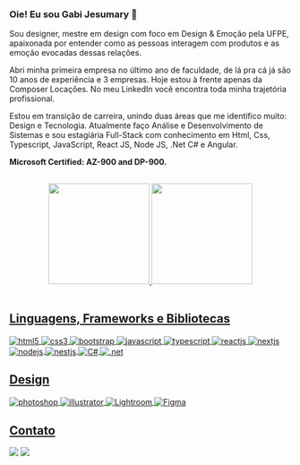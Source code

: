 ### Oie! Eu sou Gabi Jesumary 👋

Sou designer, mestre em design com foco em Design & Emoção pela UFPE, apaixonada por entender como as pessoas interagem com produtos e as emoção evocadas dessas relações. 

Abri minha primeira empresa no último ano de faculdade, de lá pra cá já são 10 anos de experiência e 3 empresas. Hoje estou à frente apenas da Composer Locações. No meu LinkedIn você encontra toda minha trajetória profissional.

Estou em transição de carreira, unindo duas áreas que me identifico muito: Design e Tecnologia. Atualmente faço Análise e Desenvolvimento de Sistemas e sou estagiária Full-Stack com conhecimento em Html, Css, Typescript, JavaScript, React JS, Node JS, .Net C# e Angular.

**Microsoft Certified: AZ-900 and DP-900.**
##
<div align="center">
  <a href="https://github.com/gabijesumary">
  <img height="180em" src="https://github-readme-stats.vercel.app/api?username=gabijesumary&show_icons=true&theme=dracula&include_all_commits=true&count_private=true"/>
  <img height="180em" src="https://github-readme-stats.vercel.app/api/top-langs/?username=gabijesumary&layout=compact&langs_count=7&theme=dracula"/>
</div>
  
<div style="display: inline_block"><br>
  
  ## Linguagens, Frameworks e Bibliotecas
  <img align = "center" alt = "html5" src="https://img.shields.io/badge/HTML5-E34F26?style=for-the-badge&logo=html5&logoColor=white">
  <img align = "center" alt = "css3" src="https://img.shields.io/badge/CSS3-1572B6?style=for-the-badge&logo=css3&logoColor=white">
  <img align = "center" alt = "bootstrap" src="https://img.shields.io/badge/Bootstrap-563D7C?style=for-the-badge&logo=bootstrap&logoColor=white">
  <img align = "center" alt = "javascript" src="https://img.shields.io/badge/JavaScript-323330?style=for-the-badge&logo=javascript&logoColor=F7DF1E">
  <img align = "center" alt = "typescript" src="https://img.shields.io/badge/TypeScript-007ACC?style=for-the-badge&logo=typescript&logoColor=white">
  <img align = "center" alt = "reactjs" src="https://img.shields.io/badge/React-20232A?style=for-the-badge&logo=react&logoColor=61DAFB">
  <img align = "center" alt = "nextjs" src="https://img.shields.io/badge/next.js-000000?style=for-the-badge&logo=nextdotjs&logoColor=white">
  <img align = "center" alt = "nodejs" src="https://img.shields.io/badge/Node.js-339933?style=for-the-badge&logo=nodedotjs&logoColor=white">
  <img align = "center" alt = "nestjs" src="https://img.shields.io/badge/nestjs-E0234E?style=for-the-badge&logo=nestjs&logoColor=white">
  <img align = "center" alt = "C#" src="https://img.shields.io/badge/C%23-239120?style=for-the-badge&logo=c-sharp&logoColor=white">
  <img align = "center" alt = ".net" src="https://img.shields.io/badge/.NET-512BD4?style=for-the-badge&logo=dotnet&logoColor=white">
  
  ## Design
  <img align = "center" alt = "photoshop" src="https://img.shields.io/badge/Adobe%20Photoshop-31A8FF?style=for-the-badge&logo=Adobe%20Photoshop&logoColor=black">
  <img align = "center" alt = "illustrator" src="https://img.shields.io/badge/Adobe%20Illustrator-FF9A00?style=for-the-badge&logo=adobe%20illustrator&logoColor=white">
  <img align = "center" alt = "Lightroom" src="https://img.shields.io/badge/Adobe%20Lightroom-31A8FF?style=for-the-badge&logo=Adobe%20Lightroom&logoColor=white">
  <img align = "center" alt = "Figma" src="https://img.shields.io/badge/Figma-F24E1E?style=for-the-badge&logo=figma&logoColor=white">
</div>
  
## Contato
<div>
<a href = "mailto:gabriela.jesumary@gmail.com"><img src="https://img.shields.io/badge/-Gmail-%23333?style=for-the-badge&logo=gmail&logoColor=white" target="_blank"></a>
<a href="https://www.linkedin.com/in/gabriela-jesumary/" target="_blank"><img src="https://img.shields.io/badge/-LinkedIn-%230077B5?style=for-the-badge&logo=linkedin&logoColor=white" target="_blank"></a> 
</div>
  
<!--
<a href="https://instagram.com/gabijesumary" target="_blank"><img src="https://img.shields.io/badge/-Instagram-%23E4405F?style=for-the-badge&logo=instagram&logoColor=white" target="_blank"></a>

**Gabijesumary/gabijesumary** is a ✨ _special_ ✨ repository because its `README.md` (this file) appears on your GitHub profile.

Here are some ideas to get you started:

- 🔭 I’m currently working on ...
- 🌱 I’m currently learning ...
- 👯 I’m looking to collaborate on ...
- 🤔 I’m looking for help with ...
- 💬 Ask me about ...
- 📫 How to reach me: ...
- 😄 Pronouns: ...
- ⚡ Fun fact: ...
-->
